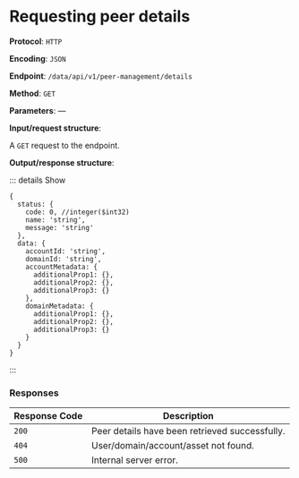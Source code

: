 # Requesting peer details

**Protocol**: `HTTP`

**Encoding**: `JSON`

**Endpoint**: `/data/api/v1/peer-management/details`

**Method**: `GET`

**Parameters**: —

**Input/request structure**:

A `GET` request to the endpoint.

**Output/response structure**:

::: details Show

```json5
{
  status: {
    code: 0, //integer($int32)
    name: 'string',
    message: 'string'
  },
  data: {
    accountId: 'string',
    domainId: 'string',
    accountMetadata: {
      additionalProp1: {},
      additionalProp2: {},
      additionalProp3: {}
    },
    domainMetadata: {
      additionalProp1: {},
      additionalProp2: {},
      additionalProp3: {}
    }
  }
}
```

:::

### Responses

| Response Code | Description |
| --- | --- |
| `200` | Peer details have been retrieved successfully. |
| `404` | User/domain/account/asset not found. |
| `500` | Internal server error. |
